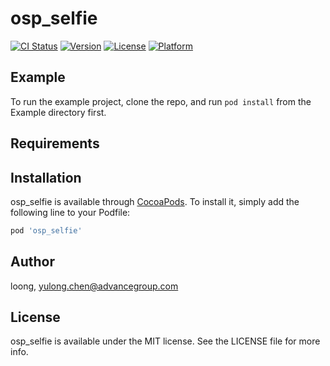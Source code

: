 # osp_selfie

[![CI Status](https://img.shields.io/travis/loong/osp_selfie.svg?style=flat)](https://travis-ci.org/loong/osp_selfie)
[![Version](https://img.shields.io/cocoapods/v/osp_selfie.svg?style=flat)](https://cocoapods.org/pods/osp_selfie)
[![License](https://img.shields.io/cocoapods/l/osp_selfie.svg?style=flat)](https://cocoapods.org/pods/osp_selfie)
[![Platform](https://img.shields.io/cocoapods/p/osp_selfie.svg?style=flat)](https://cocoapods.org/pods/osp_selfie)

## Example

To run the example project, clone the repo, and run `pod install` from the Example directory first.

## Requirements

## Installation

osp_selfie is available through [CocoaPods](https://cocoapods.org). To install
it, simply add the following line to your Podfile:

```ruby
pod 'osp_selfie'
```

## Author

loong, yulong.chen@advancegroup.com

## License

osp_selfie is available under the MIT license. See the LICENSE file for more info.
